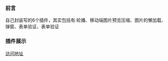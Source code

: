 ### 前言
自己封装写的6个插件，其实包括有:轮播、移动端图片预览压缩、图片的懒加载、弹窗、表单验证、表单验证
### 插件展示
[访问地址](http://lktop.coding.me/ymblog/ym/plugin/)

